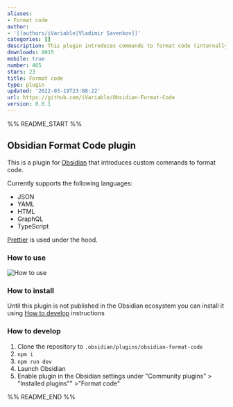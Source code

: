 ```yaml
---
aliases:
- Format code
author:
- '[[authors/iVariable|Vladimir Savenkov]]'
categories: []
description: This plugin introduces commands to format code (internally uses prettier)
downloads: 9015
mobile: true
number: 465
stars: 23
title: Format code
type: plugin
updated: '2022-03-19T23:08:22'
url: https://github.com/iVariable/Obsidian-Format-Code
version: 0.0.1
---
```


%% README_START %%

## Obsidian Format Code plugin

This is a plugin for [Obsidian](https://obsidian.md) that introduces
custom commands to format code.

Currently supports the following languages:
- JSON
- YAML
- HTML
- GraphQL
- TypeScript

[Prettier](https://github.com/prettier/prettier) is used under the hood.

### How to use

![How to use](https://raw.githubusercontent.com/iVariable/Obsidian-Format-Code/HEAD/assets/obsidian-prettier-demo.gif)

### How to install

Until this plugin is not published in the Obsidian ecosystem you 
can install it using [How to develop](#how-to-develop) instructions

### How to develop

1. Clone the repository to `.obsidian/plugins/obsidian-format-code`
2. `npm i`
3. `npm run dev`
4. Launch Obsidian
5. Enable plugin in the Obsidian settings under "Community plugins" > "Installed plugins"" >"Format code"


%% README_END %%